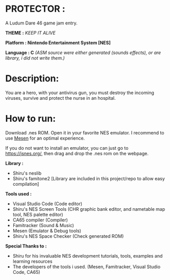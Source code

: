 
PROTECTOR :
===========

A Ludum Dare 46 game jam entry.

**THEME :** *KEEP IT ALIVE*

**Platform : Nintendo Entertainment System \[NES\]**

**Language : C** *(ASM source were either generated (sounds effects), or are library, i did not write them.)*

Description:
============

You are a hero, with your antivirus gun, you must destroy the incoming viruses, survive and protect the nurse in an hospital.

How to run:
===========

Download .nes ROM. Open it in your favorite NES emulator. 
I recommend to use [Mesen](https://mesen.ca/) for an optimal experience.

If you do not want to install an emulator, you can just go to https://jsnes.org/, then drag and drop the .nes rom on the webpage.



**Library :**

* Shiru's neslib
* Shiru's famitone2
[Library are included in this project/repo to allow easy compilation]

**Tools used :**

* Visual Studio Code (Code editor)
* Shiru's NES Screen Tools (CHR graphic bank editor, and nametable map tool, NES palette editor)
* CA65 compiler (Compiler)
* Famitracker  (Sound & Music)
* Mesen (Emulator & Debug tools)
* Shiru's NES Space Checker (Check generated ROM)

**Special Thanks to :**

* Shiru for his invaluable NES development tutorials, tools, examples and learning resources
* The developers of the tools i used. (Mesen, Famitracker, Visual Studio Code, CA65)
